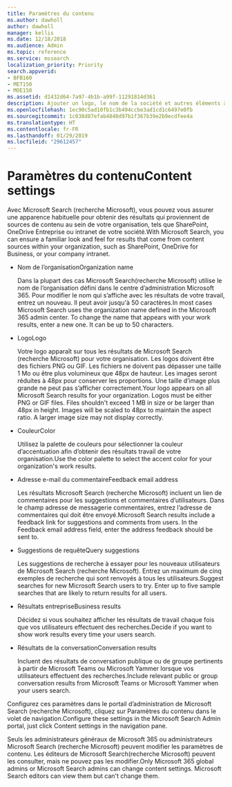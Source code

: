 ```yaml
---
title: Paramètres du contenu
ms.author: dawholl
author: dawholl
manager: kellis
ms.date: 12/18/2018
ms.audience: Admin
ms.topic: reference
ms.service: mssearch
localization_priority: Priority
search.appverid:
- BFB160
- MET150
- MOE150
ms.assetid: d1432d64-7a97-4b1b-a99f-11291814d361
description: Ajouter un logo, le nom de la société et autres éléments à vos résultats de travail relatifs à Microsoft Search (recherche Microsoft)
ms.openlocfilehash: 1ec90c5ad10fb1c3b494ccbe3ad1cd1c6497e0fb
ms.sourcegitcommit: 1c038d87efab4840d97b1f367b39e2b9ecdfee4a
ms.translationtype: HT
ms.contentlocale: fr-FR
ms.lasthandoff: 01/29/2019
ms.locfileid: "29612457"
---
```

# <a name="content-settings"></a><span data-ttu-id="32a71-103">Paramètres du contenu</span><span class="sxs-lookup"><span data-stu-id="32a71-103">Content settings</span></span>

<span data-ttu-id="32a71-104">Avec Microsoft Search (recherche Microsoft), vous pouvez vous assurer une apparence habituelle pour obtenir des résultats qui proviennent de sources de contenu au sein de votre organisation, tels que SharePoint, OneDrive Entreprise ou intranet de votre société.</span><span class="sxs-lookup"><span data-stu-id="32a71-104">With Microsoft Search, you can ensure a familiar look and feel for results that come from content sources within your organization, such as SharePoint, OneDrive for Business, or your company intranet.</span></span> 
  
- <span data-ttu-id="32a71-105">Nom de l’organisation</span><span class="sxs-lookup"><span data-stu-id="32a71-105">Organization name</span></span>
    
    <span data-ttu-id="32a71-p101">Dans la plupart des cas Microsoft Search(recherche Microsoft) utilise le nom de l’organisation défini dans le centre d’administration Microsoft 365. Pour modifier le nom qui s’affiche avec les résultats de votre travail, entrez un nouveau. Il peut avoir jusqu'à 50 caractères.</span><span class="sxs-lookup"><span data-stu-id="32a71-p101">In most cases Microsoft Search uses the organization name defined in the Microsoft 365 admin center. To change the name that appears with your work results, enter a new one. It can be up to 50 characters.</span></span>
    
- <span data-ttu-id="32a71-109">Logo</span><span class="sxs-lookup"><span data-stu-id="32a71-109">Logo</span></span>
    
    <span data-ttu-id="32a71-p102">Votre logo apparaît sur tous les résultats de Microsoft Search (recherche Microsoft) pour votre organisation. Les logos doivent être des fichiers PNG ou GIF. Les fichiers ne doivent pas dépasser une taille 1 Mo ou être plus volumineux que 48px de hauteur. Les images seront réduites à 48px pour conserver les proportions. Une taille d’image plus grande ne peut pas s’afficher correctement.</span><span class="sxs-lookup"><span data-stu-id="32a71-p102">Your logo appears on all Microsoft Search results for your organization. Logos must be either PNG or GIF files. Files shouldn't exceed 1 MB in size or be larger than 48px in height. Images will be scaled to 48px to maintain the aspect ratio. A larger image size may not display correctly.</span></span>
    
- <span data-ttu-id="32a71-115">Couleur</span><span class="sxs-lookup"><span data-stu-id="32a71-115">Color</span></span>
    
    <span data-ttu-id="32a71-116">Utilisez la palette de couleurs pour sélectionner la couleur d’accentuation afin d’obtenir des résultats travail de votre organisation.</span><span class="sxs-lookup"><span data-stu-id="32a71-116">Use the color palette to select the accent color for your organization's work results.</span></span>
    
- <span data-ttu-id="32a71-117">Adresse e-mail du commentaire</span><span class="sxs-lookup"><span data-stu-id="32a71-117">Feedback email address</span></span>
    
    <span data-ttu-id="32a71-p103">Les résultats Microsoft Search (recherche Microsoft) incluent un lien de commentaires pour les suggestions et commentaires d’utilisateurs. Dans le champ adresse de messagerie commentaires, entrez l’adresse de commentaires qui doit être envoyé.</span><span class="sxs-lookup"><span data-stu-id="32a71-p103">Microsoft Search results include a feedback link for suggestions and comments from users. In the Feedback email address field, enter the address feedback should be sent to.</span></span>
    
- <span data-ttu-id="32a71-120">Suggestions de requête</span><span class="sxs-lookup"><span data-stu-id="32a71-120">Query suggestions</span></span>
    
    <span data-ttu-id="32a71-p104">Les suggestions de recherche à essayer pour les nouveaux utilisateurs de Microsoft Search (recherche Microsoft). Entrez un maximum de cinq exemples de recherche qui sont renvoyés à tous les utilisateurs.</span><span class="sxs-lookup"><span data-stu-id="32a71-p104">Suggest searches for new Microsoft Search users to try. Enter up to five sample searches that are likely to return results for all users.</span></span>
    
- <span data-ttu-id="32a71-123">Résultats entreprise</span><span class="sxs-lookup"><span data-stu-id="32a71-123">Business results</span></span>
    
    <span data-ttu-id="32a71-124">Décidez si vous souhaitez afficher les résultats de travail chaque fois que vos utilisateurs effectuent des recherches.</span><span class="sxs-lookup"><span data-stu-id="32a71-124">Decide if you want to show work results every time your users search.</span></span>
    
- <span data-ttu-id="32a71-125">Résultats de la conversation</span><span class="sxs-lookup"><span data-stu-id="32a71-125">Conversation results</span></span>
    
    <span data-ttu-id="32a71-126">Incluent des résultats de conversation publique ou de groupe pertinents à partir de Microsoft Teams ou Microsoft Yammer lorsque vos utilisateurs effectuent des recherches.</span><span class="sxs-lookup"><span data-stu-id="32a71-126">Include relevant public or group conversation results from Microsoft Teams or Microsoft Yammer when your users search.</span></span>
    
<span data-ttu-id="32a71-127">Configurez ces paramètres dans le portail d’administration de Microsoft Search (recherche Microsoft), cliquez sur Paramètres du contenu dans le volet de navigation.</span><span class="sxs-lookup"><span data-stu-id="32a71-127">Configure these settings in the Microsoft Search Admin portal, just click Content settings in the navigation pane.</span></span>
  
<span data-ttu-id="32a71-p105">Seuls les administrateurs généraux de Microsoft 365 ou administrateurs Microsoft Search (recherche Microsoft) peuvent modifier les paramètres de contenu. Les éditeurs de Microsoft Search(recherche Microsoft) peuvent les consulter, mais ne pouvez pas les modifier.</span><span class="sxs-lookup"><span data-stu-id="32a71-p105">Only Microsoft 365 global admins or Microsoft Search admins can change content settings. Microsoft Search editors can view them but can't change them.</span></span>


